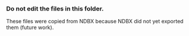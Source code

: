### Do not edit the files in this folder. 
These files were copied from NDBX because NDBX did not yet exported them (future work).

